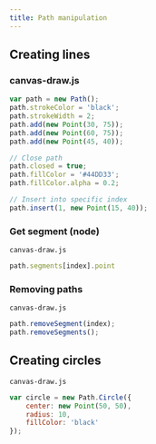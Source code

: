 ```yaml
---
title: Path manipulation
---
```


## Creating lines

### canvas-draw.js

```javascript
var path = new Path();
path.strokeColor = 'black';
path.strokeWidth = 2;
path.add(new Point(30, 75));
path.add(new Point(60, 75));
path.add(new Point(45, 40));

// Close path
path.closed = true;
path.fillColor = '#44DD33';
path.fillColor.alpha = 0.2;

// Insert into specific index
path.insert(1, new Point(15, 40));
```

### Get segment (node)

`canvas-draw.js`

```javascript
path.segments[index].point
```

### Removing paths

`canvas-draw.js`

```javascript
path.removeSegment(index);
path.removeSegments();
```

## Creating circles

`canvas-draw.js`

```javascript
var circle = new Path.Circle({
    center: new Point(50, 50),
    radius: 10,
    fillColor: 'black'
});
```
